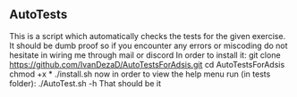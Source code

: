 ## AutoTests
This is a script which automatically checks the tests for the given exercise.
It should be dumb proof so if you encounter any errors or miscoding do not hesitate in wiring me through mail or discord
In order to install it:
git clone https://github.com/IvanDezaD/AutoTestsForAdsis.git 
cd AutoTestsForAdsis 
chmod +x *
./install.sh <path-to-tests-folder>
now in order to view the help menu run (in tests folder):
./AutoTest.sh -h
That should be it
